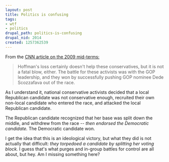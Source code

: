 ```yaml
--- 
layout: post
title: Politics is confusing
tags: 
- wtf
- politics
drupal_path: politics-is-confusing
drupal_nid: 2014
created: 1257362539
---
```

From the <a href="http://www.cnn.com/2009/POLITICS/11/04/election.analysis/index.html">CNN article on the 2009 mid-terms:</a>

<blockquote>Hoffman's loss certainly doesn't help these conservatives, but it is not a fatal blow, either. The battle for these activists was with the GOP leadership, and they won by successfully pushing GOP nominee Dede Scozzafava out of the race.</blockquote>

As I understand it, national conservative activists decided that a local Republican candidate was not conservative enough, recruited their own non-local candidate who entered the race, and attacked the local Republican candidate.



The Republican candidate recognized that her base was split down the middle, and withdrew from the race -- <em>then endorsed the Democratic candidate.</em> The Democratic candidate won.



I get the idea that this is an ideological victory, but what they did is not actually that difficult: <em>they torpedoed a candidate by splitting her voting block.</em> I guess that's what purges and in-group battles for control are all about, but hey. Am I missing something here?
